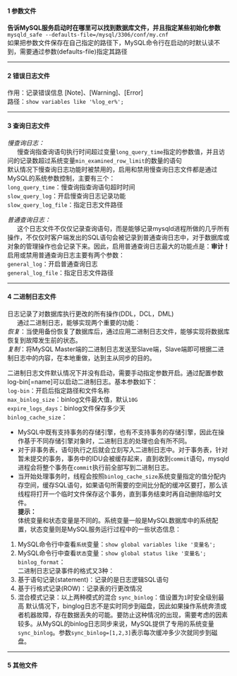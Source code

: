 #### 1 参数文件
__告诉MySQL服务启动时在哪里可以找到数据库文件，并且指定某些初始化参数__  
`mysqld_safe --defaults-file=/mysql/3306/conf/my.cnf`  
如果把参数文件保存在自己指定的路径下，MySQL命令行在启动的时默认读不到，需要通过参数(defaults-file)指定其路径

---
#### 2 错误日志文件
作用：记录错误信息 [Note]、[Warning]、[Error]  
路径：`show variables like '%log_er%';`

---
#### 3 查询日志文件
_慢查询日志：_  
&ensp; &ensp; 慢查询指查询语句执行时间超过变量`long_query_time`指定的参数值，并且访问的记录数超过系统变量`min_examined_row_limit`的数量的语句  
默认情况下慢查询日志功能时被禁用的，启用和禁用慢查询日志文件都是通过MySQL的系统参数控制，主要有三个：  
`long_query_time`：慢查询指查询语句超时时间  
`slow_query_log`：开启慢查询日志记录功能  
`slow_query_log_file`：指定日志文件路径  

_普通查询日志：_  
&ensp; &ensp; 这个日志文件不仅仅记录查询语句，而是能够记录mysqld进程所做的几乎所有操作，不仅仅时客户端发出的SQL语句会被记录到普通查询日志中，对于数据库或对象的管理操作也会记录下来。因此，启用普通查询日志最大的功能点是：__审计！__ 启用或禁用普通查询日志主要有两个参数：  
`general_log`：开启普通查询日志  
`general_log_file`：指定日志文件路径

---
#### 4 二进制日志文件
日志记录了对数据库执行更改的所有操作(DDL，DCL，DML)  
&ensp; &ensp; 通过二进制日志，能够实现两个重要的功能：  
_恢复_：当使用备份恢复了数据库后，通过应用二进制日志文件，能够实现将数据库恢复到故障发生前的状态。  
_复制_：将MySQL Master端的二进制日志发送至Slave端，Slave端即可根据二进制日志中的内容，在本地重做，达到主从同步的目的。  

二进制日志文件默认情况下并没有启动，需要手动指定参数开启。通过配置参数log-bin[=name]可以启动二进制日志。基本参数如下：  
`log-bin`：开启后指定路径和文件名称  
`max_binlog_size`：binlog文件最大值，默认`10G`  
`expire_logs_days`：binlog文件保存多少天  
`binlog_cache_size`：  
- MySQL中既有支持事务的存储引擎，也有不支持事务的存储引擎，因此在操作基于不同存储引擎对象时，二进制日志的处理也会有所不同。
- 对于非事务表，语句执行之后就会立刻写入二进制日志中。对于事务表，针对暂未提交的事务，事务中的IDU会被缓存起来，直到收到`commit`语句，mysqld进程会将整个事务在`commit`执行前全部写到二进制日志。 
- 当开始处理事务时，线程会按照`binlog_cache_size`系统变量指定的值分配内存空间，缓存SQL语句，如果语句所需要的空间比分配的缓冲区要打，那么该线程将打开一个临时文件保存这个事务，直到事务结束时再自动删除临时文件。  
__提示：__  
体统变量和状态变量是不同的。系统变量一般是MySQL数据库中的系统配置，状态变量则是MySQL服务运行过程中的一些状态信息：
1. MySQL命令行中查看`系统`变量：`show global variables like '变量名';`
2. MySQL命令行中查看`状态`变量：`show global status like '变量名';`
`binlog_format`：  
二进制日志记录事件的格式又3种：  
1. 基于语句记录(statement)：记录的是日志逻辑SQL语句
2. 基于行格式记录(ROW)：记录表的行更改情况
3. 混合模式记录：以上两种模式的混合
`sync_binlog`：值设置为`1`时安全级别最高
默认情况下，binglog日志不是实时同步到磁盘，因此如果操作系统奔溃或者机器故障，存在数据丢失的可能。要防止这种情况的出现，需要考虑的因素较多。从MySQL的binlog日志同步来说，MySQL提供了专用的系统变量`sync_binlog`。参数`sync_binlog=[1,2,3]`表示每次缓冲多少次就同步到磁盘。  

---
#### 5 其他文件
